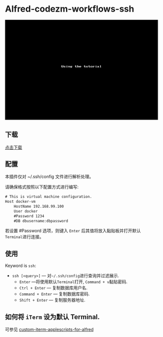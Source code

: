 Alfred-codezm-workflows-ssh
===========================

!["Alfred-codezm-workflows-ssh Demo"](demo.gif)

下载
----
[点击下载](https://github.com/codezm/codezm.workflows.ssh/releases/download/v2.0.0/Alfred-codezm-workflows-ssh.alfredworkflow)

配置
----
本插件仅对 ~/.ssh/config 文件进行解析处理。

请确保格式按照以下配置方式进行编写:
```
# This is virtual machine configuration.
Host docker-vm
    HostName 192.168.99.100 
    User docker
    #Password 1234
    #DB dbusername:dbpassword
```

若设置 #Password 选项，则键入 `Enter` 后其值将放入黏贴板并打开默认`Terminal`进行连接。

使用
----
Keyword is `ssh`:
- `ssh [<query>]` — 对`~/.ssh/config`进行查询并过滤展示.
  - `Enter` —将使用默认`Terminal`打开, `Command + v`黏贴密码.
  - `Ctrl + Enter` — 复制数据库用户名.
  - `Command + Enter` — 复制数据库密码.
  - `Shift + Enter` — 复制服务器地址.

如何将 `iTerm` 设为默认 Terminal.
-----------------------------

可参见 [custom-iterm-applescripts-for-alfred](https://github.com/stuartcryan/custom-iterm-applescripts-for-alfred)
